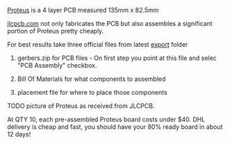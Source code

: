 
[Proteus](https://github.com/mck1117/proteus) is a 4 layer PCB measured 135mm x 82.5mm

[jlcpcb.com](http://www.jlcpcb.com) not only fabricates the PCB but also assembles a significant portion of Proteus pretty cheaply.

For best results take three official files from latest [export](https://github.com/mck1117/proteus/tree/master/export) folder

1) gerbers.zip for PCB files - On first step you point at this file and selec "PCB Assembly" checkbox.

2) Bill Of Materials for what components to assembled

3) placement file for where to place those components

TODO picture of Proteus as received from JLCPCB.

At QTY 10, each pre-assembled Proteus board costs under $40. DHL delivery is cheap and fast, you should have your 80% ready board in about 12 days! 
